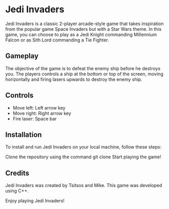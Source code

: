 # Jedi Invaders
Jedi Invaders is a classic 2-player arcade-style game that takes inspiration from the popular game Space Invaders but with a Star Wars theme. In this game, you can choose to play as a Jedi Knight commanding Millennium Falcon or as Sith Lord commanding a Tie Fighter.

## Gameplay
The objective of the game is to defeat the enemy ship before he destroys you. The players controls a ship at the bottom or top of the screen, moving horizontally and firing lasers upwards to destroy the enemy ship.

## Controls
- Move left: Left arrow key
- Move right: Right arrow key
- Fire laser: Space bar

## Installation
To install and run Jedi Invaders on your local machine, follow these steps:

Clone the repository using the command git clone
Start playing the game!

## Credits
Jedi Invaders was created by Tsitsos and Mike. This game was developed using C++.

Enjoy playing Jedi Invaders!
